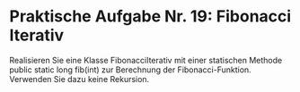 # Praktische Aufgabe Nr. 19: Fibonacci Iterativ

Realisieren Sie eine Klasse FibonacciIterativ mit einer statischen Methode public static long fib(int) zur Berechnung der Fibonacci-Funktion. Verwenden Sie dazu keine Rekursion.
